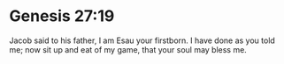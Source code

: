 # Genesis 27:19

Jacob said to his father, I am Esau your firstborn. I have done as you told me; now sit up and eat of my game, that your soul may bless me.
